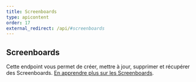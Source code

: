 ```yaml
---
title: Screenboards
type: apicontent
order: 17
external_redirect: /api/#screenboards
---
```

## Screenboards

Cette endpoint vous permet de créer, mettre à jour, supprimer et récupérer des Screenboards. [En apprendre plus sur les Screenboards](/graphing/dashboards/screenboard).